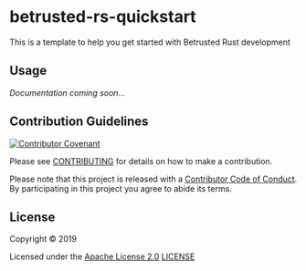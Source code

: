 # betrusted-rs-quickstart

This is a template to help you get started with Betrusted Rust development

## Usage

_Documentation coming soon..._

## Contribution Guidelines

[![Contributor Covenant](https://img.shields.io/badge/Contributor%20Covenant-v2.0%20adopted-ff69b4.svg)](CODE_OF_CONDUCT.md)

Please see [CONTRIBUTING](CONTRIBUTING.md) for details on
how to make a contribution.

Please note that this project is released with a
[Contributor Code of Conduct](CODE_OF_CONDUCT.md).
By participating in this project you agree to abide its terms.

## License

Copyright © 2019

Licensed under the [Apache License 2.0](http://opensource.org/licenses/Apache-2.0) [LICENSE](LICENSE)
